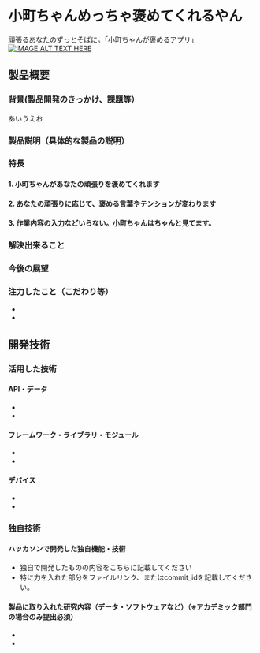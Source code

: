 # 小町ちゃんめっちゃ褒めてくれるやん
頑張るあなたのずっとそばに。「小町ちゃんが褒めるアプリ」
[![IMAGE ALT TEXT HERE](https://jphacks.com/wp-content/uploads/2020/09/JPHACKS2020_ogp.jpg)](https://www.youtube.com/watch?v=G5rULR53uMk)

## 製品概要
### 背景(製品開発のきっかけ、課題等）


あいうえお


### 製品説明（具体的な製品の説明）
### 特長

#### 1. 小町ちゃんがあなたの頑張りを褒めてくれます
#### 2. あなたの頑張りに応じて、褒める言葉やテンションが変わります
#### 3. 作業内容の入力などいらない。小町ちゃんはちゃんと見てます。

### 解決出来ること
### 今後の展望
### 注力したこと（こだわり等）
* 
* 

## 開発技術
### 活用した技術
#### API・データ
* 
* 

#### フレームワーク・ライブラリ・モジュール
* 
* 

#### デバイス
* 
* 

### 独自技術
#### ハッカソンで開発した独自機能・技術
* 独自で開発したものの内容をこちらに記載してください
* 特に力を入れた部分をファイルリンク、またはcommit_idを記載してください。

#### 製品に取り入れた研究内容（データ・ソフトウェアなど）（※アカデミック部門の場合のみ提出必須）
* 
* 
